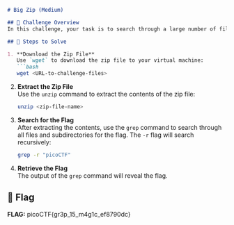 ```markdown
# Big Zip (Medium)

## 📝 Challenge Overview
In this challenge, your task is to search through a large number of files in a zip archive to find the hidden flag.

## 🚀 Steps to Solve

1. **Download the Zip File**  
   Use `wget` to download the zip file to your virtual machine:  
   ```bash
   wget <URL-to-challenge-files>
   ```

2. **Extract the Zip File**  
   Use the `unzip` command to extract the contents of the zip file:  
   ```bash
   unzip <zip-file-name>
   ```

3. **Search for the Flag**  
   After extracting the contents, use the `grep` command to search through all files and subdirectories for the flag. The `-r` flag will search recursively:
   ```bash
   grep -r "picoCTF"
   ```

4. **Retrieve the Flag**  
   The output of the `grep` command will reveal the flag.

## 🏁 Flag
**FLAG:** picoCTF{gr3p_15_m4g1c_ef8790dc}
```
